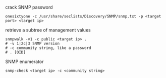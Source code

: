 
crack SNMP password

```
onesixtyone -c /usr/share/seclists/Discovery/SNMP/snmp.txt -p <target port> <target ip>
```

retrieve a subtree of management values

```
snmpwalk -v1 -c public <target ip> .
# -v 1|2c|3 SNMP version
# -c community string, like a password
# . [OID]
```

SNMP enumerator

```
snmp-check <target ip> -c <community string>
```